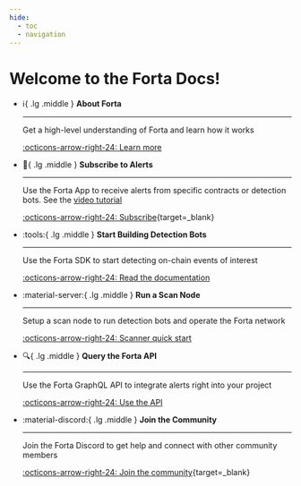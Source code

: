 ```yaml
---
hide:
  - toc
  - navigation
---
```


# Welcome to the Forta Docs!

<div class="grid cards" markdown>

-   :information_source:{ .lg .middle } __About Forta__

    ---

    Get a high-level understanding of Forta and learn how it works

    [:octicons-arrow-right-24: Learn more](what-is-forta.md)

-   :mega:{ .lg .middle } __Subscribe to Alerts__

    ---

    Use the Forta App to receive alerts from specific contracts or detection bots. See the [video tutorial](tutorials.md#10-subscribing-to-alerts-using-forta-app)

    [:octicons-arrow-right-24: Subscribe](https://app.forta.network){target=_blank}

-   :tools:{ .lg .middle } __Start Building Detection Bots__

    ---

    Use the Forta SDK to start detecting on-chain events of interest

    [:octicons-arrow-right-24: Read the documentation](quickstart.md)

-   :material-server:{ .lg .middle } __Run a Scan Node__

    ---

    Setup a scan node to run detection bots and operate the Forta network 

    [:octicons-arrow-right-24: Scanner quick start](scanner-quickstart.md)

-   :mag:{ .lg .middle } __Query the Forta API__

    ---

    Use the Forta GraphQL API to integrate alerts right into your project

    [:octicons-arrow-right-24: Use the API](api.md)

-   :material-discord:{ .lg .middle } __Join the Community__

    ---

    Join the Forta Discord to get help and connect with other community members

    [:octicons-arrow-right-24: Join the community](https://discord.com/invite/KACdTEutQq){target=_blank}

</div>